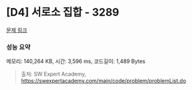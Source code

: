 # [D4] 서로소 집합 - 3289 

[문제 링크](https://swexpertacademy.com/main/code/problem/problemDetail.do?contestProbId=AWBJKA6qr2oDFAWr) 

### 성능 요약

메모리: 140,264 KB, 시간: 3,596 ms, 코드길이: 1,489 Bytes



> 출처: SW Expert Academy, https://swexpertacademy.com/main/code/problem/problemList.do